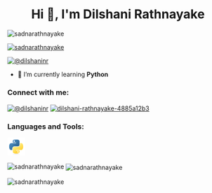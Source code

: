 <h1 align="center">Hi 👋, I'm Dilshani Rathnayake</h1>
<p align="left"> <img src="https://komarev.com/ghpvc/?username=sadnarathnayake&label=Profile%20views&color=0e75b6&style=flat" alt="sadnarathnayake" /> </p>

<p align="left"> <a href="https://github.com/ryo-ma/github-profile-trophy"><img src="https://github-profile-trophy.vercel.app/?username=sadnarathnayake" alt="sadnarathnayake" /></a> </p>

<p align="left"> <a href="https://twitter.com/@dilshaninr" target="blank"><img src="https://img.shields.io/twitter/follow/@dilshaninr?logo=twitter&style=for-the-badge" alt="@dilshaninr" /></a> </p>

- 🌱 I’m currently learning **Python**

<h3 align="left">Connect with me:</h3>
<p align="left">
<a href="https://twitter.com/@dilshaninr" target="blank"><img align="center" src="https://raw.githubusercontent.com/rahuldkjain/github-profile-readme-generator/master/src/images/icons/Social/twitter.svg" alt="@dilshaninr" height="30" width="40" /></a>
<a href="https://linkedin.com/in/dilshani-rathnayake-4885a12b3" target="blank"><img align="center" src="https://raw.githubusercontent.com/rahuldkjain/github-profile-readme-generator/master/src/images/icons/Social/linked-in-alt.svg" alt="dilshani-rathnayake-4885a12b3" height="30" width="40" /></a>
</p>

<h3 align="left">Languages and Tools:</h3>
<p align="left"> <a href="https://www.python.org" target="_blank" rel="noreferrer"> <img src="https://raw.githubusercontent.com/devicons/devicon/master/icons/python/python-original.svg" alt="python" width="40" height="40"/> </a> </p>

<p><img align="left" src="https://github-readme-stats.vercel.app/api/top-langs?username=sadnarathnayake&show_icons=true&locale=en&layout=compact" alt="sadnarathnayake" /></p>

<p>&nbsp;<img align="center" src="https://github-readme-stats.vercel.app/api?username=sadnarathnayake&show_icons=true&locale=en" alt="sadnarathnayake" /></p>

<p><img align="center" src="https://github-readme-streak-stats.herokuapp.com/?user=sadnarathnayake&" alt="sadnarathnayake" /></p>
